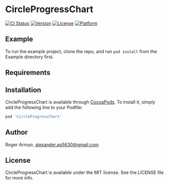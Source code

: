 # CircleProgressChart

[![CI Status](https://img.shields.io/travis/8058951/CircleProgressChart.svg?style=flat)](https://travis-ci.org/8058951/CircleProgressChart)
[![Version](https://img.shields.io/cocoapods/v/CircleProgressChart.svg?style=flat)](https://cocoapods.org/pods/CircleProgressChart)
[![License](https://img.shields.io/cocoapods/l/CircleProgressChart.svg?style=flat)](https://cocoapods.org/pods/CircleProgressChart)
[![Platform](https://img.shields.io/cocoapods/p/CircleProgressChart.svg?style=flat)](https://cocoapods.org/pods/CircleProgressChart)

## Example

To run the example project, clone the repo, and run `pod install` from the Example directory first.

## Requirements

## Installation

CircleProgressChart is available through [CocoaPods](https://cocoapods.org). To install
it, simply add the following line to your Podfile:

```ruby
pod 'CircleProgressChart'
```

## Author

Roger Arroyo, alexander.ag5630@gmail.com

## License

CircleProgressChart is available under the MIT license. See the LICENSE file for more info.
